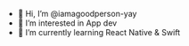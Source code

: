 - 👋 Hi, I’m @iamagoodperson-yay
- 👀 I’m interested in App dev
- 🌱 I’m currently learning React Native & Swift

<!---
https://github-readme-stats.vercel.app/api/wakatime?username=U0866AKK00L&api_domain=waka.hackclub.com&bg_color=1A202C&title_color=2F855A&icon_color=2F855A&text_color=ffffff&custom_title=Wakapi%20Week%20Stats&layout=compact

[![trophy](https://github-profile-trophy.vercel.app/?username=iamagoodperson-yay&theme=onedark)](https://github.com/ryo-ma/github-profile-trophy)

iamagoodperson-yay/iamagoodperson-yay is a ✨ special ✨ repository because its `README.md` (this file) appears on your GitHub profile.
You can click the Preview link to take a look at your changes.
--->
